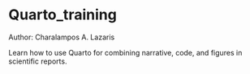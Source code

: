 # Quarto_training

Author: Charalampos A. Lazaris

Learn how to use Quarto for combining narrative, code, and figures in scientific reports.
